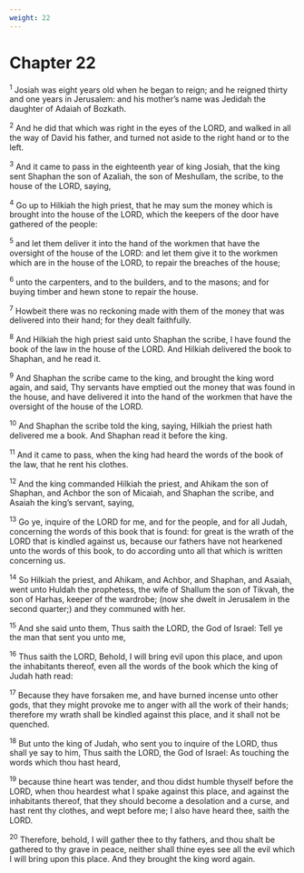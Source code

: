 ```yaml
---
weight: 22
---
```


# Chapter 22

<sup>1</sup> Josiah was eight years old when he began to reign; and he reigned thirty and one years in Jerusalem: and his mother’s name was Jedidah the daughter of Adaiah of Bozkath. 

<sup>2</sup> And he did that which was right in the eyes of the LORD, and walked in all the way of David his father, and turned not aside to the right hand or to the left. 

<sup>3</sup> And it came to pass in the eighteenth year of king Josiah, that the king sent Shaphan the son of Azaliah, the son of Meshullam, the scribe, to the house of the LORD, saying, 

<sup>4</sup> Go up to Hilkiah the high priest, that he may sum the money which is brought into the house of the LORD, which the keepers of the door have gathered of the people: 

<sup>5</sup> and let them deliver it into the hand of the workmen that have the oversight of the house of the LORD: and let them give it to the workmen which are in the house of the LORD, to repair the breaches of the house; 

<sup>6</sup> unto the carpenters, and to the builders, and to the masons; and for buying timber and hewn stone to repair the house. 

<sup>7</sup> Howbeit there was no reckoning made with them of the money that was delivered into their hand; for they dealt faithfully. 

<sup>8</sup> And Hilkiah the high priest said unto Shaphan the scribe, I have found the book of the law in the house of the LORD. And Hilkiah delivered the book to Shaphan, and he read it. 

<sup>9</sup> And Shaphan the scribe came to the king, and brought the king word again, and said, Thy servants have emptied out the money that was found in the house, and have delivered it into the hand of the workmen that have the oversight of the house of the LORD. 

<sup>10</sup> And Shaphan the scribe told the king, saying, Hilkiah the priest hath delivered me a book. And Shaphan read it before the king. 

<sup>11</sup> And it came to pass, when the king had heard the words of the book of the law, that he rent his clothes. 

<sup>12</sup> And the king commanded Hilkiah the priest, and Ahikam the son of Shaphan, and Achbor the son of Micaiah, and Shaphan the scribe, and Asaiah the king’s servant, saying, 

<sup>13</sup> Go ye, inquire of the LORD for me, and for the people, and for all Judah, concerning the words of this book that is found: for great is the wrath of the LORD that is kindled against us, because our fathers have not hearkened unto the words of this book, to do according unto all that which is written concerning us. 

<sup>14</sup> So Hilkiah the priest, and Ahikam, and Achbor, and Shaphan, and Asaiah, went unto Huldah the prophetess, the wife of Shallum the son of Tikvah, the son of Harhas, keeper of the wardrobe; (now she dwelt in Jerusalem in the second quarter;) and they communed with her. 

<sup>15</sup> And she said unto them, Thus saith the LORD, the God of Israel: Tell ye the man that sent you unto me, 

<sup>16</sup> Thus saith the LORD, Behold, I will bring evil upon this place, and upon the inhabitants thereof, even all the words of the book which the king of Judah hath read: 

<sup>17</sup> Because they have forsaken me, and have burned incense unto other gods, that they might provoke me to anger with all the work of their hands; therefore my wrath shall be kindled against this place, and it shall not be quenched. 

<sup>18</sup> But unto the king of Judah, who sent you to inquire of the LORD, thus shall ye say to him, Thus saith the LORD, the God of Israel: As touching the words which thou hast heard, 

<sup>19</sup> because thine heart was tender, and thou didst humble thyself before the LORD, when thou heardest what I spake against this place, and against the inhabitants thereof, that they should become a desolation and a curse, and hast rent thy clothes, and wept before me; I also have heard thee, saith the LORD. 

<sup>20</sup> Therefore, behold, I will gather thee to thy fathers, and thou shalt be gathered to thy grave in peace, neither shall thine eyes see all the evil which I will bring upon this place. And they brought the king word again. 


